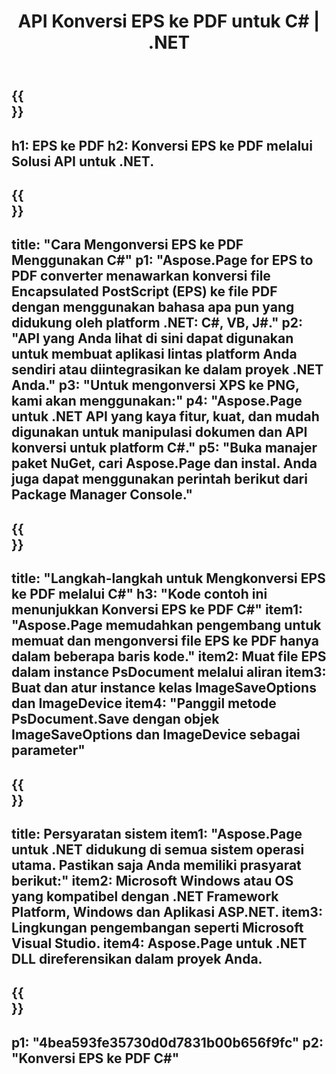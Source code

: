 ﻿---
translation: true
template: /_templates/_conversion-child-net.md
title: API Konversi EPS ke PDF untuk C# |  .NET
url: /net/conversion/eps-to-pdf/
description: Contoh kode untuk konversi EPS ke PDF C#. Gunakan kode contoh API untuk file EPS batch ke konversi PDF dalam VB.NET, Asp.NET atau aplikasi berbasis .NET apa pun.
informat: EPS
outformat: PDF
otherformats: XPS PS
---

{{<section banner>}}
---
h1: EPS ke PDF
h2: Konversi EPS ke PDF melalui Solusi API untuk .NET.
---

{{<section overview>}}
---
title: "Cara Mengonversi EPS ke PDF Menggunakan C#"
p1: "Aspose.Page for EPS to PDF converter menawarkan konversi file Encapsulated PostScript (EPS) ke file PDF dengan menggunakan bahasa apa pun yang didukung oleh platform .NET: C#, VB, J#."
p2: "API yang Anda lihat di sini dapat digunakan untuk membuat aplikasi lintas platform Anda sendiri atau diintegrasikan ke dalam proyek .NET Anda."
p3: "Untuk mengonversi XPS ke PNG, kami akan menggunakan:"
p4: "Aspose.Page untuk .NET API yang kaya fitur, kuat, dan mudah digunakan untuk manipulasi dokumen dan API konversi untuk platform C#."
p5: "Buka manajer paket NuGet, cari Aspose.Page dan instal. Anda juga dapat menggunakan perintah berikut dari Package Manager Console."
---

{{<section feature1>}}
---
title: "Langkah-langkah untuk Mengkonversi EPS ke PDF melalui C#"
h3: "Kode contoh ini menunjukkan Konversi EPS ke PDF C#"
item1: "Aspose.Page memudahkan pengembang untuk memuat dan mengonversi file EPS ke PDF hanya dalam beberapa baris kode."
item2: Muat file EPS dalam instance PsDocument melalui aliran
item3: Buat dan atur instance kelas ImageSaveOptions dan ImageDevice
item4: "Panggil metode PsDocument.Save dengan objek ImageSaveOptions dan ImageDevice sebagai parameter"
---

{{<section feature2>}}
---
title: Persyaratan sistem
item1: "Aspose.Page untuk .NET didukung di semua sistem operasi utama. Pastikan saja Anda memiliki prasyarat berikut:"
item2: Microsoft Windows atau OS yang kompatibel dengan .NET Framework Platform, Windows dan Aplikasi ASP.NET.
item3: Lingkungan pengembangan seperti Microsoft Visual Studio.
item4: Aspose.Page untuk .NET DLL direferensikan dalam proyek Anda.
---

{{<section gist>}}
---
p1: "4bea593fe35730d0d7831b00b656f9fc"
p2: "Konversi EPS ke PDF C#"
---
